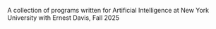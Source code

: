 A collection of programs written for Artificial Intelligence at New York University with Ernest Davis, Fall 2025

